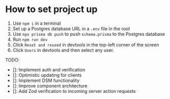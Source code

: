 # How to set project up

1. Use `npm i` in a terminal
2. Set up a Postgres database URL in a `.env` file in the root
3. Use `npx prisma db push` to push `schema.prisma` to the Postgres database
4. Run `npm run dev`
5. Click `Reset and reseed` in devtools in the top-left corner of the screen
6. Click `Users` in devtools and then select any user.

TODO:

- []: Implement auth and verification
- []: Optimistic updating for clients
- []: Implement DSM functionality
- []: Improve component architecture
- []: Add Zod verification to incoming server action requests
